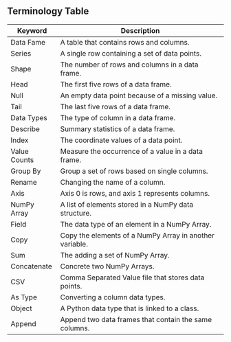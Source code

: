 ## Terminology Table

|  Keyword   |   Description  |
| --- | --- |
| Data Fame | A table that contains rows and columns. |
| Series | A single row containing a set of data points. |
| Shape | The number of rows and columns in a data frame. |
| Head | The first five rows of a data frame. |
| Null | An empty data point because of a missing value. |
| Tail | The last five rows of a data frame. |
| Data Types | The type of column in a data frame. |
| Describe | Summary statistics of a data frame. |
| Index | The coordinate values of a data point. |
| Value Counts | Measure the occurrence of a value in a data frame. |
| Group By | Group a set of rows based on single columns. |
| Rename | Changing the name of a column. |
| Axis | Axis 0 is rows, and axis 1 represents columns. |
| NumPy Array | A list of elements stored in a NumPy data structure. |
| Field | The data type of an element in a NumPy Array. |
| Copy | Copy the elements of a NumPy Array in another variable. |
| Sum | The adding a set of NumPy Array. |
| Concatenate | Concrete two NumPy Arrays. |
| CSV | Comma Separated Value file that stores data points. |
| As Type | Converting a column data types. |
| Object | A Python data type that is linked to a class. |
| Append | Append two data frames that contain the same columns. |